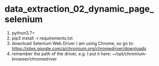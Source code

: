 # data_extraction_02_dynamic_page_selenium
1) python3.7+
2) pip3 install -r requirements.txt 
3) download Selenium Web Driver
    I am using Chrome, so go to: https://sites.google.com/a/chromium.org/chromedriver/downloads
4) remember the path of the driver, e.g. I put it here: ~/opt/chromium-browser/chromedriver
